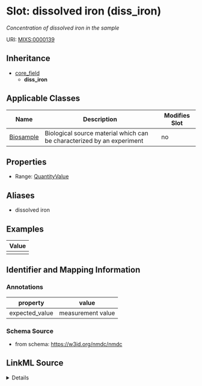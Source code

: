 # Slot: dissolved iron (diss_iron)


_Concentration of dissolved iron in the sample_



URI: [MIXS:0000139](https://w3id.org/mixs/0000139)




## Inheritance

* [core_field](core_field.md)
    * **diss_iron**





## Applicable Classes

| Name | Description | Modifies Slot |
| --- | --- | --- |
[Biosample](Biosample.md) | Biological source material which can be characterized by an experiment |  no  |







## Properties

* Range: [QuantityValue](QuantityValue.md)



## Aliases


* dissolved iron




## Examples

| Value |
| --- |
|  |

## Identifier and Mapping Information





### Annotations

| property | value |
| --- | --- |
| expected_value | measurement value || preferred_unit | milligram per liter || occurrence | 1 |



### Schema Source


* from schema: https://w3id.org/nmdc/nmdc




## LinkML Source

<details>
```yaml
name: diss_iron
annotations:
  expected_value:
    tag: expected_value
    value: measurement value
  preferred_unit:
    tag: preferred_unit
    value: milligram per liter
  occurrence:
    tag: occurrence
    value: '1'
description: Concentration of dissolved iron in the sample
title: dissolved iron
examples:
- value: ''
from_schema: https://w3id.org/nmdc/nmdc
aliases:
- dissolved iron
rank: 1000
is_a: core field
slot_uri: MIXS:0000139
multivalued: false
alias: diss_iron
domain_of:
- Biosample
range: QuantityValue

```
</details>